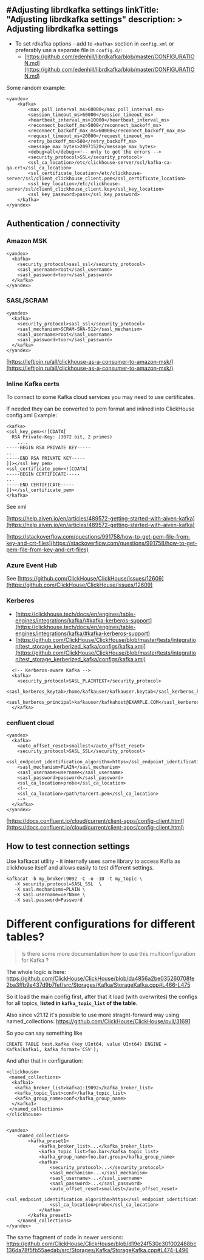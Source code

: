 #Adjusting librdkafka settings
linkTitle: "Adjusting librdkafka settings"
description: >
    Adjusting librdkafka settings
---
* To set rdkafka options - add to `<kafka>` section in `config.xml` or preferably use a separate file in `config.d/`:
  * [https://github.com/edenhill/librdkafka/blob/master/CONFIGURATION.md](https://github.com/edenhill/librdkafka/blob/master/CONFIGURATION.md)

Some random example:

```
<yandex>
    <kafka>
        <max_poll_interval_ms>60000</max_poll_interval_ms>
        <session_timeout_ms>60000</session_timeout_ms>
        <heartbeat_interval_ms>10000</heartbeat_interval_ms>
        <reconnect_backoff_ms>5000</reconnect_backoff_ms>
        <reconnect_backoff_max_ms>60000</reconnect_backoff_max_ms>
        <request_timeout_ms>20000</request_timeout_ms>
        <retry_backoff_ms>500</retry_backoff_ms>
        <message_max_bytes>20971520</message_max_bytes>
        <debug>all</debug><!-- only to get the errors -->
        <security_protocol>SSL</security_protocol>
        <ssl_ca_location>/etc/clickhouse-server/ssl/kafka-ca-qa.crt</ssl_ca_location>
        <ssl_certificate_location>/etc/clickhouse-server/ssl/client_clickhouse_client.pem</ssl_certificate_location>
        <ssl_key_location>/etc/clickhouse-server/ssl/client_clickhouse_client.key</ssl_key_location>
        <ssl_key_password>pass</ssl_key_password>
    </kafka>
</yandex>
```

## Authentication / connectivity

### Amazon MSK

```
<yandex>
  <kafka>
    <security_protocol>sasl_ssl</security_protocol>
    <sasl_username>root</sasl_username>
    <sasl_password>toor</sasl_password>
  </kafka>
</yandex>
```

### SASL/SCRAM

```
<yandex>
  <kafka>
    <security_protocol>sasl_ssl</security_protocol>
    <sasl_mechanism>SCRAM-SHA-512</sasl_mechanism>
    <sasl_username>root</sasl_username>
    <sasl_password>toor</sasl_password>
  </kafka>
</yandex>
```

[https://leftjoin.ru/all/clickhouse-as-a-consumer-to-amazon-msk/](https://leftjoin.ru/all/clickhouse-as-a-consumer-to-amazon-msk/)

### Inline Kafka certs

To connect to some Kafka cloud services you may need to use certificates.

If needed they can be converted to pem format and inlined into ClickHouse config.xml
Example:

```
<kafka>
<ssl_key_pem><![CDATA[
  RSA Private-Key: (3072 bit, 2 primes)
    ....
-----BEGIN RSA PRIVATE KEY-----
...
-----END RSA PRIVATE KEY-----
]]></ssl_key_pem>
<ssl_certificate_pem><![CDATA[
-----BEGIN CERTIFICATE-----
...
-----END CERTIFICATE-----
]]></ssl_certificate_pem>
</kafka>
```

See xml

[https://help.aiven.io/en/articles/489572-getting-started-with-aiven-kafka](https://help.aiven.io/en/articles/489572-getting-started-with-aiven-kafka)

[https://stackoverflow.com/questions/991758/how-to-get-pem-file-from-key-and-crt-files](https://stackoverflow.com/questions/991758/how-to-get-pem-file-from-key-and-crt-files)

### Azure Event Hub

See [https://github.com/ClickHouse/ClickHouse/issues/12609](https://github.com/ClickHouse/ClickHouse/issues/12609)

### Kerberos

* [https://clickhouse.tech/docs/en/engines/table-engines/integrations/kafka/\#kafka-kerberos-support](https://clickhouse.tech/docs/en/engines/table-engines/integrations/kafka/#kafka-kerberos-support)
* [https://github.com/ClickHouse/ClickHouse/blob/master/tests/integration/test_storage_kerberized_kafka/configs/kafka.xml](https://github.com/ClickHouse/ClickHouse/blob/master/tests/integration/test_storage_kerberized_kafka/configs/kafka.xml)

```
  <!-- Kerberos-aware Kafka -->
  <kafka>
    <security_protocol>SASL_PLAINTEXT</security_protocol>
    <sasl_kerberos_keytab>/home/kafkauser/kafkauser.keytab</sasl_kerberos_keytab>
    <sasl_kerberos_principal>kafkauser/kafkahost@EXAMPLE.COM</sasl_kerberos_principal>
  </kafka>
```

### confluent cloud

```
<yandex>
  <kafka>
    <auto_offset_reset>smallest</auto_offset_reset>
    <security_protocol>SASL_SSL</security_protocol>
    <ssl_endpoint_identification_algorithm>https</ssl_endpoint_identification_algorithm>
    <sasl_mechanism>PLAIN</sasl_mechanism>
    <sasl_username>username</sasl_username>
    <sasl_password>password</sasl_password>
    <ssl_ca_location>probe</ssl_ca_location>
    <!--
    <ssl_ca_location>/path/to/cert.pem</ssl_ca_location>      
    -->
  </kafka>
</yandex>
```

[https://docs.confluent.io/cloud/current/client-apps/config-client.html](https://docs.confluent.io/cloud/current/client-apps/config-client.html)

## How to test connection settings

Use kafkacat utility - it internally uses same library to access Kafla as clickhouse itself and allows easily to test different settings.

```
kafkacat -b my_broker:9092 -C -o -10 -t my_topic \
   -X security.protocol=SASL_SSL  \
   -X sasl.mechanisms=PLAIN \
   -X sasl.username=uerName \
   -X sasl.password=Password

```

# Different configurations for different tables?

> Is there some more documentation how to use this multiconfiguration for Kafka ?

The whole logic is here:
https://github.com/ClickHouse/ClickHouse/blob/da4856a2be035260708fe2ba3ffb9e437d9b7fef/src/Storages/Kafka/StorageKafka.cpp#L466-L475
 
So it load the main config first, after that it load (with overwrites) the configs for all topics,  **listed in `kafka_topic_list` of the table**.  
 
Also since v21.12 it's possible to use more straght-forward way using named_collections:
https://github.com/ClickHouse/ClickHouse/pull/31691
 
So you can say something like
 
```
CREATE TABLE test.kafka (key UInt64, value UInt64) ENGINE = Kafka(kafka1, kafka_format='CSV');
```
 
And after that in configuration:
 
```
<clickhouse>
 <named_collections>
  <kafka1>
   <kafka_broker_list>kafka1:19092</kafka_broker_list>
   <kafka_topic_list>conf</kafka_topic_list>
   <kafka_group_name>conf</kafka_group_name>
  </kafka1>
 </named_collections>
</clickhouse>


<yandex>
    <named_collections>
        <kafka_preset1>
            <kafka_broker_list>...</kafka_broker_list>
            <kafka_topic_list>foo.bar</kafka_topic_list>
            <kafka_group_name>foo.bar.group</kafka_group_name>
            <kafka>
                <security_protocol>...</security_protocol>
                <sasl_mechanism>...</sasl_mechanism>
                <sasl_username>...</sasl_username>
                <sasl_password>...</sasl_password>
                <auto_offset_reset>smallest</auto_offset_reset>
                <ssl_endpoint_identification_algorithm>https</ssl_endpoint_identification_algorithm>
                <ssl_ca_location>probe</ssl_ca_location>
            </kafka>
        </kafka_preset1>
    </named_collections>
</yandex>

```
 
The same fragment of code in newer versions:
https://github.com/ClickHouse/ClickHouse/blob/d19e24f530c30f002488bc136da78f5fb55aedab/src/Storages/Kafka/StorageKafka.cpp#L474-L496
